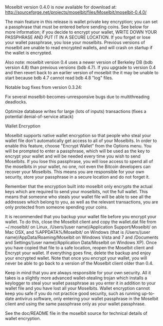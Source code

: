 Moselbit version 0.4.0 is now available for download at:
http://sourceforge.net/projects/moselbit/files/Moselbit/moselbit-0.4.0/

The main feature in this release is wallet private key encryption;
you can set a passphrase that must be entered before sending coins.
See below for more information; if you decide to encrypt your wallet,
WRITE DOWN YOUR PASSPHRASE AND PUT IT IN A SECURE LOCATION. If you
forget or lose your wallet passphrase, you lose your moselbits.
Previous versions of moselbit are unable to read encrypted wallets,
and will crash on startup if the wallet is encrypted.

Also note: moselbit version 0.4 uses a newer version of Berkeley DB
(bdb version 4.8) than previous versions (bdb 4.7). If you upgrade
to version 0.4 and then revert back to an earlier version of moselbit
the it may be unable to start because bdb 4.7 cannot read bdb 4.8
"log" files.


Notable bug fixes from version 0.3.24:

Fix several moselbit-becomes-unresponsive bugs due to multithreading
deadlocks.

Optimize database writes for large (lots of inputs) transactions
(fixes a potential denial-of-service attack)


Wallet Encryption

Moselbit supports native wallet encryption so that people who steal your
wallet file don't automatically get access to all of your Moselbits.
In order to enable this feature, choose "Encrypt Wallet" from the
Options menu.  You will be prompted to enter a passphrase, which
will be used as the key to encrypt your wallet and will be needed
every time you wish to send Moselbits.  If you lose this passphrase,
you will lose access to spend all of the moselbits in your wallet,
no one, not even the Bitcoin developers can recover your Moselbits.
This means you are responsible for your own security, store your
passphrase in a secure location and do not forget it.

Remember that the encryption built into moselbit only encrypts the
actual keys which are required to send your moselbits, not the full
wallet.  This means that someone who steals your wallet file will
be able to see all the addresses which belong to you, as well as the
relevant transactions, you are only protected from someone spending
your coins.

It is recommended that you backup your wallet file before you
encrypt your wallet.  To do this, close the Moselbit client and
copy the wallet.dat file from ~/.moselbit/ on Linux, /Users/(user
name)/Application Support/Moselbit/ on Mac OSX, and %APPDATA%/Moselbit/
on Windows (that is /Users/(user name)/AppData/Roaming/Moselbit on
Windows Vista and 7 and /Documents and Settings/(user name)/Application
Data/Moselbit on Windows XP).  Once you have copied that file to a
safe location, reopen the Moselbit client and Encrypt your wallet.
If everything goes fine, delete the backup and enjoy your encrypted
wallet.  Note that once you encrypt your wallet, you will never be
able to go back to a version of the Moselbit client older than 0.4.

Keep in mind that you are always responsible for your own security.
All it takes is a slightly more advanced wallet-stealing trojan which
installs a keylogger to steal your wallet passphrase as you enter it
in addition to your wallet file and you have lost all your Moselbits.
Wallet encryption cannot keep you safe if you do not practice
good security, such as running up-to-date antivirus software, only
entering your wallet passphrase in the Moselbit client and using the
same passphrase only as your wallet passphrase.

See the doc/README file in the moselbit source for technical details
of wallet encryption.
